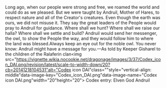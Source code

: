 Long ago, when our people were strong and free, we roamed the world and could do as we pleased. But we were taught by Andruil, Mother of Hares, to respect nature and all of the Creator's creatures. Even though the earth was ours, we did not misuse it. They say the great leaders of the People would pray to Andruil for guidance. Where shall we hunt? Where shall we raise our halla? Where shall we settle and build? Andruil would send her messenger, the owl, to show the People the way, and they would follow him to where the land was blessed.Always keep an eye out for the noble owl. You never know: Andruil might have a message for you.—As told by Keeper Gisharel to the children of the Ralaferin clan<img src="https://vignette.wikia.nocookie.net/dragonage/images/3/37/Codex_icon_DAI.png/revision/latest/scale-to-width-down/20?cb=20141218104531"alt="Codex icon DAI"class=""style="vertical-align: middle"data-image-key="Codex_icon_DAI.png"data-image-name="Codex icon DAI.png"width="20"height="20"> Codex entry: Elven God Andruil
